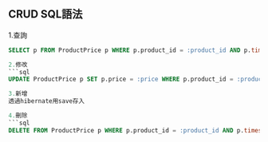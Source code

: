 ## CRUD SQL語法
1.查詢
```sql
SELECT p FROM ProductPrice p WHERE p.product_id = :product_id AND p.timestamp = :timestamp

2.修改
```sql
UPDATE ProductPrice p SET p.price = :price WHERE p.product_id = :product_id AND p.timestamp = :timestamp

3.新增
透過hibernate用save存入

4.刪除
```sql
DELETE FROM ProductPrice p WHERE p.product_id = :product_id AND p.timestamp = :timestamp

